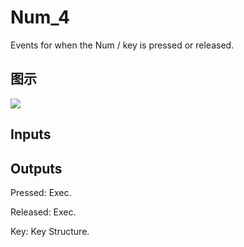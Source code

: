 # Num_4

Events for when the Num / key is pressed or released.

## 图示

![]($-20221218-19262817.png)

## Inputs

## Outputs

Pressed: Exec.

Released: Exec.

Key: Key Structure.


